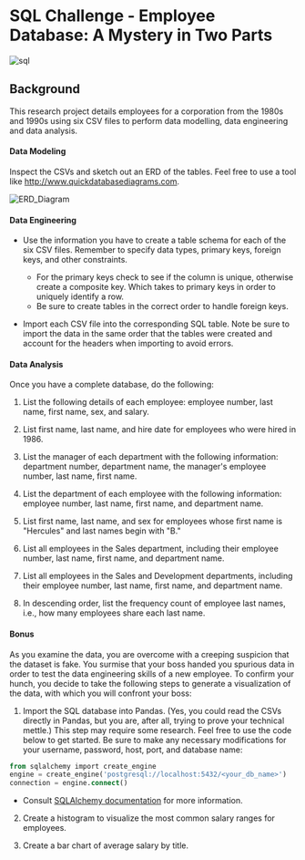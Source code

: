 # SQL Challenge - Employee Database: A Mystery in Two Parts
![sql](https://user-images.githubusercontent.com/102066899/194712514-5fabb9df-bf85-41a9-8688-c281fda3142f.png)

## Background
This research project details employees for a corporation from the 1980s and 1990s using six CSV files to perform data modelling, data engineering and data analysis.

#### Data Modeling
Inspect the CSVs and sketch out an ERD of the tables. Feel free to use a tool like
http://www.quickdatabasediagrams.com.

![ERD_Diagram](https://user-images.githubusercontent.com/102066899/194712531-de4eecfe-32a3-4dee-909a-c14212a71fe7.png)

#### Data Engineering
* Use the information you have to create a table schema for each of the six CSV files. Remember to specify data types, primary keys, foreign keys, and other constraints.

  * For the primary keys check to see if the column is unique, otherwise create a composite key. Which takes to primary keys in order to uniquely identify a row.
  * Be sure to create tables in the correct order to handle foreign keys.

* Import each CSV file into the corresponding SQL table. Note be sure to import the data in the same order that the tables were created and account for the headers when importing to avoid errors.

#### Data Analysis
Once you have a complete database, do the following:

1. List the following details of each employee: employee number, last name, first name, sex, and salary.

2. List first name, last name, and hire date for employees who were hired in 1986.

3. List the manager of each department with the following information: department number, department name, the manager's employee number, last name, first name.

4. List the department of each employee with the following information: employee number, last name, first name, and department name.

5. List first name, last name, and sex for employees whose first name is "Hercules" and last names begin with "B."

6. List all employees in the Sales department, including their employee number, last name, first name, and department name.

7. List all employees in the Sales and Development departments, including their employee number, last name, first name, and department name.

8. In descending order, list the frequency count of employee last names, i.e., how many employees share each last name.

#### Bonus
As you examine the data, you are overcome with a creeping suspicion that the dataset is fake. You surmise that your boss handed you spurious data in order to test the data engineering skills of a new employee. To confirm your hunch, you decide to take the following steps to generate a visualization of the data, with which you will confront your boss:

1. Import the SQL database into Pandas. (Yes, you could read the CSVs directly in Pandas, but you are, after all, trying to prove your technical mettle.) This step may require some research. Feel free to use the code below to get started. Be sure to make any necessary modifications for your username, password, host, port, and database name:

```sql
from sqlalchemy import create_engine
engine = create_engine('postgresql://localhost:5432/<your_db_name>')
connection = engine.connect()
```
  * Consult [SQLAlchemy documentation](https://docs.sqlalchemy.org/en/14/core/engines.html#postgresql) for more information.

2. Create a histogram to visualize the most common salary ranges for employees.

3. Create a bar chart of average salary by title.
